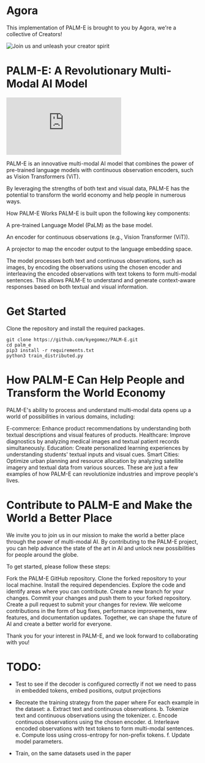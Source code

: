 # Agora
This implementation of PALM-E is brought to you by Agora, we're a collective of Creators!

![Join us and unleash your creator spirit](https://apac.ai/Agora)

# PALM-E: A Revolutionary Multi-Modal AI Model

![PaLM-E: An Embodied Multimodal Language Model](https://arxiv.org/pdf/2303.03378v1.pdf)


PALM-E is an innovative multi-modal AI model that combines the power of pre-trained language models with continuous observation encoders, such as Vision Transformers (ViT). 

By leveraging the strengths of both text and visual data, PALM-E has the potential to transform the world economy and help people in numerous ways.

How PALM-E Works
PALM-E is built upon the following key components:

A pre-trained Language Model (PaLM) as the base model.

An encoder for continuous observations (e.g., Vision Transformer (ViT)).

A projector to map the encoder output to the language embedding space.

The model processes both text and continuous observations, such as images, by encoding the observations using the chosen encoder and interleaving the encoded observations with text tokens to form multi-modal sentences. This allows PALM-E to understand and generate context-aware responses based on both textual and visual information.


# Get Started

Clone the repository and install the required packages.

```
git clone https://github.com/kyegomez/PALM-E.git
cd palm_e
pip3 install -r requirements.txt
python3 train_distributed.py
```


# How PALM-E Can Help People and Transform the World Economy
PALM-E's ability to process and understand multi-modal data opens up a world of possibilities in various domains, including:

E-commerce: Enhance product recommendations by understanding both textual descriptions and visual features of products.
Healthcare: Improve diagnostics by analyzing medical images and textual patient records simultaneously.
Education: Create personalized learning experiences by understanding students' textual inputs and visual cues.
Smart Cities: Optimize urban planning and resource allocation by analyzing satellite imagery and textual data from various sources.
These are just a few examples of how PALM-E can revolutionize industries and improve people's lives.

# Contribute to PALM-E and Make the World a Better Place
We invite you to join us in our mission to make the world a better place through the power of multi-modal AI. By contributing to the PALM-E project, you can help advance the state of the art in AI and unlock new possibilities for people around the globe.

To get started, please follow these steps:

Fork the PALM-E GitHub repository.
Clone the forked repository to your local machine.
Install the required dependencies.
Explore the code and identify areas where you can contribute.
Create a new branch for your changes.
Commit your changes and push them to your forked repository.
Create a pull request to submit your changes for review.
We welcome contributions in the form of bug fixes, performance improvements, new features, and documentation updates. Together, we can shape the future of AI and create a better world for everyone.

Thank you for your interest in PALM-E, and we look forward to collaborating with you!

# TODO:

* Test to see if the decoder is configured correctly if not we need to pass in embedded tokens, embed positions, output projections

* Recreate the training strategy from the paper where For each example in the dataset: a. Extract text and continuous observations. b. Tokenize text and continuous observations using the tokenizer. c. Encode continuous observations using the chosen encoder. d. Interleave encoded observations with text tokens to form multi-modal sentences. e. Compute loss using cross-entropy for non-prefix tokens. f. Update model parameters.
 

* Train, on the same datasets used in the paper